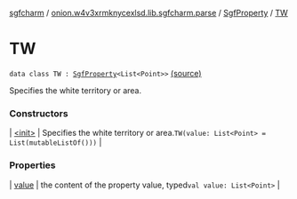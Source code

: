 [sgfcharm](../../../index.md) / [onion.w4v3xrmknycexlsd.lib.sgfcharm.parse](../../index.md) / [SgfProperty](../index.md) / [TW](./index.md)

# TW

`data class TW : `[`SgfProperty`](../index.md)`<List<Point>>` [(source)](https://github.com/w4v3/sgfcharm/tree/master/sgfcharm/src/main/java/onion/w4v3xrmknycexlsd/lib/sgfcharm/parse/SgfTree.kt#L280)

Specifies the white territory or area.

### Constructors

| [&lt;init&gt;](-init-.md) | Specifies the white territory or area.`TW(value: List<Point> = List(mutableListOf()))` |

### Properties

| [value](value.md) | the content of the property value, typed`val value: List<Point>` |

